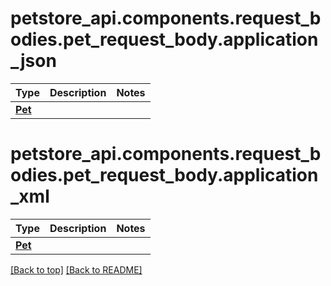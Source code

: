 # <a id="petstore_api.components.request_bodies.pet_request_body.application_json" >petstore_api.components.request_bodies.pet_request_body.application_json</a>
Type | Description  | Notes
------------- | ------------- | -------------
[**Pet**](../../components/schema/pet.Pet.md) |  | 

# <a id="petstore_api.components.request_bodies.pet_request_body.application_xml" >petstore_api.components.request_bodies.pet_request_body.application_xml</a>
Type | Description  | Notes
------------- | ------------- | -------------
[**Pet**](../../components/schema/pet.Pet.md) |  | 


[[Back to top]](#top) [[Back to README]](../../../README.md)
